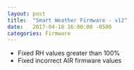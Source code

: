 ```yaml
---
layout: post
title:  "Smart Weather Firmware - v12"
date:   2017-04-18 16:00:00 -0500
categories: Firmware
---
```


- Fixed RH values greater than 100%
- Fixed incorrect AIR firmware values
